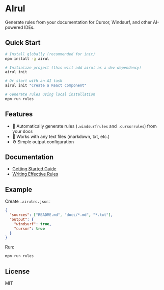 # AIrul

Generate rules from your documentation for Cursor, Windsurf, and other AI-powered IDEs.

## Quick Start

```bash
# Install globally (recommended for init)
npm install -g airul

# Initialize project (this will add airul as a dev dependency)
airul init

# Or start with an AI task
airul init "Create a React component"

# Generate rules using local installation
npm run rules
```

## Features

- 🎯 Automatically generate rules (`.windsurfrules` and `.cursorrules`) from your docs
- 📝 Works with any text files (markdown, txt, etc.)
- ⚙️ Simple output configuration

## Documentation

- [Getting Started Guide](docs/getting-started.md)
- [Writing Effective Rules](docs/rules-guide.md)

## Example

Create `.airulrc.json`:
```json
{
  "sources": ["README.md", "docs/*.md", "*.txt"],
  "output": {
    "windsurf": true,
    "cursor": true
  }
}
```

Run:
```bash
npm run rules
```

## License

MIT
